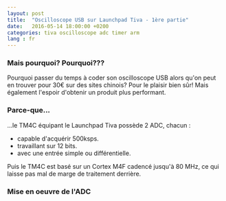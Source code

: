 ```yaml
---
layout: post
title:  "Oscilloscope USB sur Launchpad Tiva - 1ère partie"
date:   2016-05-14 18:00:00 +0200
categories: tiva oscilloscope adc timer arm
lang : fr
---
```


### Mais pourquoi? Pourquoi???
Pourquoi passer du temps à coder son oscilloscope USB alors qu'on peut en trouver pour 30€ sur des sites chinois? Pour le plaisir bien sûr!
Mais également l'espoir d'obtenir un produit plus performant.

### Parce-que...
...le TM4C équipant le Launchpad Tiva possède 2 ADC, chacun :
* capable d'acquérir 500ksps.
* travaillant sur 12 bits.
* avec une entrée simple ou différentielle.

Puis le TM4C est basé sur un Cortex M4F cadencé jusqu'à 80 MHz, ce qui laisse pas mal de marge de traitement derrière.

### Mise en oeuvre de l'ADC

